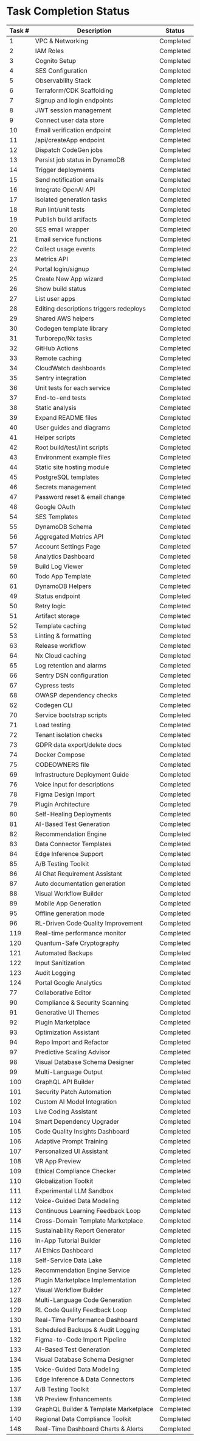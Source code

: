 # Task Completion Status

| Task # | Description                             | Status    |
| ------ | --------------------------------------- | --------- |
| 1      | VPC & Networking                        | Completed |
| 2      | IAM Roles                               | Completed |
| 3      | Cognito Setup                           | Completed |
| 4      | SES Configuration                       | Completed |
| 5      | Observability Stack                     | Completed |
| 6      | Terraform/CDK Scaffolding               | Completed |
| 7      | Signup and login endpoints              | Completed |
| 8      | JWT session management                  | Completed |
| 9      | Connect user data store                 | Completed |
| 10     | Email verification endpoint             | Completed |
| 11     | /api/createApp endpoint                 | Completed |
| 12     | Dispatch CodeGen jobs                   | Completed |
| 13     | Persist job status in DynamoDB          | Completed |
| 14     | Trigger deployments                     | Completed |
| 15     | Send notification emails                | Completed |
| 16     | Integrate OpenAI API                    | Completed |
| 17     | Isolated generation tasks               | Completed |
| 18     | Run lint/unit tests                     | Completed |
| 19     | Publish build artifacts                 | Completed |
| 20     | SES email wrapper                       | Completed |
| 21     | Email service functions                 | Completed |
| 22     | Collect usage events                    | Completed |
| 23     | Metrics API                             | Completed |
| 24     | Portal login/signup                     | Completed |
| 25     | Create New App wizard                   | Completed |
| 26     | Show build status                       | Completed |
| 27     | List user apps                          | Completed |
| 28     | Editing descriptions triggers redeploys | Completed |
| 29     | Shared AWS helpers                      | Completed |
| 30     | Codegen template library                | Completed |
| 31     | Turborepo/Nx tasks                      | Completed |
| 32     | GitHub Actions                          | Completed |
| 33     | Remote caching                          | Completed |
| 34     | CloudWatch dashboards                   | Completed |
| 35     | Sentry integration                      | Completed |
| 36     | Unit tests for each service             | Completed |
| 37     | End-to-end tests                        | Completed |
| 38     | Static analysis                         | Completed |
| 39     | Expand README files                     | Completed |
| 40     | User guides and diagrams                | Completed |
| 41     | Helper scripts                          | Completed |
| 42     | Root build/test/lint scripts            | Completed |
| 43     | Environment example files               | Completed |
| 44     | Static site hosting module              | Completed |
| 45     | PostgreSQL templates                    | Completed |
| 46     | Secrets management                      | Completed |
| 47     | Password reset & email change           | Completed |
| 48     | Google OAuth                            | Completed |
| 54     | SES Templates                           | Completed |
| 55     | DynamoDB Schema                         | Completed |
| 56     | Aggregated Metrics API                  | Completed |
| 57     | Account Settings Page                   | Completed |
| 58     | Analytics Dashboard                     | Completed |
| 59     | Build Log Viewer                        | Completed |
| 60     | Todo App Template                       | Completed |
| 61     | DynamoDB Helpers                        | Completed |
| 49     | Status endpoint                         | Completed |
| 50     | Retry logic                             | Completed |
| 51     | Artifact storage                        | Completed |
| 52     | Template caching                        | Completed |
| 53     | Linting & formatting                    | Completed |
| 63     | Release workflow                        | Completed |
| 64     | Nx Cloud caching                        | Completed |
| 65     | Log retention and alarms                | Completed |
| 66     | Sentry DSN configuration                | Completed |
| 67     | Cypress tests                           | Completed |
| 68     | OWASP dependency checks                 | Completed |
| 62     | Codegen CLI                             | Completed |
| 70     | Service bootstrap scripts               | Completed |
| 71     | Load testing                            | Completed |
| 72     | Tenant isolation checks                 | Completed |
| 73     | GDPR data export/delete docs            | Completed |
| 74     | Docker Compose                          | Completed |
| 75     | CODEOWNERS file                         | Completed |
| 69     | Infrastructure Deployment Guide         | Completed |
| 76     | Voice input for descriptions            | Completed |
| 78     | Figma Design Import                     | Completed |
| 79     | Plugin Architecture                     | Completed |
| 80     | Self-Healing Deployments                | Completed |
| 81     | AI-Based Test Generation                | Completed |
| 82     | Recommendation Engine                   | Completed |
| 83     | Data Connector Templates                | Completed |
| 84     | Edge Inference Support                  | Completed |
| 85     | A/B Testing Toolkit                     | Completed |
| 86     | AI Chat Requirement Assistant           | Completed |
| 87     | Auto documentation generation           | Completed |
| 88     | Visual Workflow Builder                 | Completed |
| 89     | Mobile App Generation                   | Completed |
| 95     | Offline generation mode                 | Completed |
| 96     | RL-Driven Code Quality Improvement      | Completed |
| 119    | Real-time performance monitor           | Completed |
| 120    | Quantum-Safe Cryptography               | Completed |
| 121    | Automated Backups                       | Completed |
| 122    | Input Sanitization                      | Completed |
| 123    | Audit Logging                           | Completed |
| 124    | Portal Google Analytics                 | Completed |
| 77     | Collaborative Editor                    | Completed |
| 90     | Compliance & Security Scanning          | Completed |
| 91     | Generative UI Themes                    | Completed |
| 92     | Plugin Marketplace                      | Completed |
| 93     | Optimization Assistant                  | Completed |
| 94     | Repo Import and Refactor                | Completed |
| 97     | Predictive Scaling Advisor              | Completed |
| 98     | Visual Database Schema Designer         | Completed |
| 99     | Multi-Language Output                   | Completed |
| 100    | GraphQL API Builder                     | Completed |
| 101    | Security Patch Automation               | Completed |
| 102    | Custom AI Model Integration             | Completed |
| 103    | Live Coding Assistant                   | Completed |
| 104    | Smart Dependency Upgrader               | Completed |
| 105    | Code Quality Insights Dashboard         | Completed |
| 106    | Adaptive Prompt Training                | Completed |
| 107    | Personalized UI Assistant               | Completed |
| 108    | VR App Preview                          | Completed |
| 109    | Ethical Compliance Checker              | Completed |
| 110    | Globalization Toolkit                   | Completed |
| 111    | Experimental LLM Sandbox                | Completed |
| 112    | Voice-Guided Data Modeling              | Completed |
| 113    | Continuous Learning Feedback Loop       | Completed |
| 114    | Cross-Domain Template Marketplace       | Completed |
| 115    | Sustainability Report Generator         | Completed |
| 116    | In-App Tutorial Builder                 | Completed |
| 117    | AI Ethics Dashboard                     | Completed |
| 118    | Self-Service Data Lake                  | Completed |
| 125    | Recommendation Engine Service           | Completed |
| 126    | Plugin Marketplace Implementation       | Completed |
| 127    | Visual Workflow Builder                 | Completed |
| 128    | Multi-Language Code Generation          | Completed |
| 129    | RL Code Quality Feedback Loop           | Completed |
| 130    | Real-Time Performance Dashboard         | Completed |
| 131    | Scheduled Backups & Audit Logging       | Completed |
| 132    | Figma-to-Code Import Pipeline           | Completed |
| 133    | AI-Based Test Generation                | Completed |
| 134    | Visual Database Schema Designer         | Completed |
| 135    | Voice-Guided Data Modeling             | Completed |
| 136    | Edge Inference & Data Connectors        | Completed |
| 137    | A/B Testing Toolkit                     | Completed |
| 138    | VR Preview Enhancements                 | Completed |
| 139    | GraphQL Builder & Template Marketplace  | Completed |
| 140    | Regional Data Compliance Toolkit        | Completed |
| 148    | Real-Time Dashboard Charts & Alerts     | Completed |
